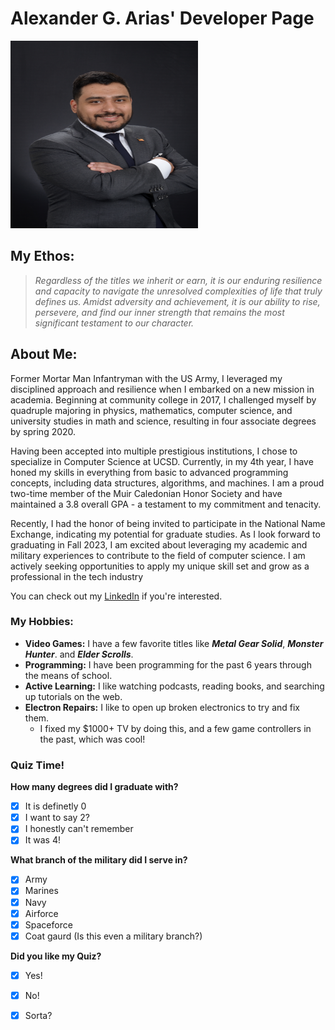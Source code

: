# Alexander G. Arias' Developer Page

<img src="Images/23UCSD-16525320-15-1008812455-1.jpg" alt="Picture of myself in a suit, smiling with my arms crossed while looking to the side." width="300" height="300">

## My Ethos:

> _Regardless of the titles we inherit or earn, it is our enduring resilience and capacity to navigate the unresolved complexities of life that truly defines us. Amidst adversity and achievement, it is our ability to rise, persevere, and find our inner strength that remains the most significant testament to our character._

## About Me:

Former Mortar Man Infantryman with the US Army, I leveraged my disciplined approach and resilience when I embarked on a new mission in academia. Beginning at community college in 2017, I challenged myself by quadruple majoring in physics, mathematics, computer science, and university studies in math and science, resulting in four associate degrees by spring 2020.

Having been accepted into multiple prestigious institutions, I chose to specialize in Computer Science at UCSD. Currently, in my 4th year, I have honed my skills in everything from basic to advanced programming concepts, including data structures, algorithms, and machines. I am a proud two-time member of the Muir Caledonian Honor Society and have maintained a 3.8 overall GPA - a testament to my commitment and tenacity.

Recently, I had the honor of being invited to participate in the National Name Exchange, indicating my potential for graduate studies. As I look forward to graduating in Fall 2023, I am excited about leveraging my academic and military experiences to contribute to the field of computer science. I am actively seeking opportunities to apply my unique skill set and grow as a professional in the tech industry

You can check out my [LinkedIn](www.linkedin.com/in/alexander-arias-1bb58a111) if you're interested.

### My Hobbies:

- **Video Games:** I have a few favorite titles like ***Metal Gear Solid***, ***Monster Hunter***. and ***Elder Scrolls***.
- **Programming:** I have been programming for the past 6 years through the means of school.
- **Active Learning:** I like watching podcasts, reading books, and searching up tutorials on the web. 
- **Electron Repairs:**  I like to open up broken electronics to try and fix them. 
  -  I fixed my $1000+ TV by doing this, and a few game controllers in the past, which was cool!

### Quiz Time!

**How many degrees did I graduate with?**
- [x] It is definetly 0
- [x] I want to say 2?
- [x] I honestly can't remember
- [x] It was 4!

**What branch of the military did I serve in?**
- [x] Army
- [x] Marines
- [x] Navy
- [x] Airforce
- [x] Spaceforce
- [x] Coat gaurd (Is this even a military branch?)

**Did you like my Quiz?**
- [x] Yes!
- [x] No!
- [x] Sorta?

